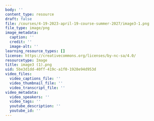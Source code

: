 ```yaml
---
body: ''
content_type: resource
draft: false
file: /courses/4-19-2023-april-19-course-summer-2027/image3-1.png
file_type: image/png
image_metadata:
  caption: ''
  credit: ''
  image-alt: ''
learning_resource_types: []
license: https://creativecommons.org/licenses/by-nc-sa/4.0/
resourcetype: Image
title: image3 (1).png
uid: 5be3d1dd-40ff-419c-a1f0-1928e94d953d
video_files:
  video_captions_file: ''
  video_thumbnail_file: ''
  video_transcript_file: ''
video_metadata:
  video_speakers: ''
  video_tags: ''
  youtube_description: ''
  youtube_id: ''
---
```

